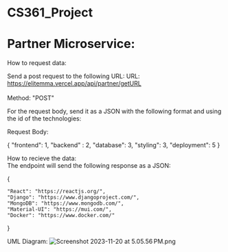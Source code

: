 # CS361_Project

# Partner Microservice:

How to request data:

Send a post request to the following URL:
URL: https://elitemma.vercel.app/api/partner/getURL <br>
<br>Method: "POST" <br>

For the request body, send it as a JSON with the following format and using the id of the technologies: <br>

Request Body: <br>
<p>
{ 
    "frontend": 1,
    "backend" : 2,
    "database": 3,
    "styling": 3,
    "deployment": 5
}
</p>

How to recieve the data: <br>
The endpoint will send the following response as a JSON: <br>
<p>
{
    
    "React": "https://reactjs.org/",
    "Django": "https://www.djangoproject.com/",
    "MongoDB": "https://www.mongodb.com/",
    "Material-UI": "https://mui.com/",
    "Docker": "https://www.docker.com/"

}
</p>

UML Diagram:
![Screenshot 2023-11-20 at 5.05.56 PM.png](..%2F..%2F..%2F..%2F..%2F..%2F..%2Fvar%2Ffolders%2Frx%2F6z27706j2lj93mtd3fc0g0f80000gn%2FT%2FTemporaryItems%2FNSIRD_screencaptureui_gUCj7G%2FScreenshot%202023-11-20%20at%205.05.56%E2%80%AFPM.png)